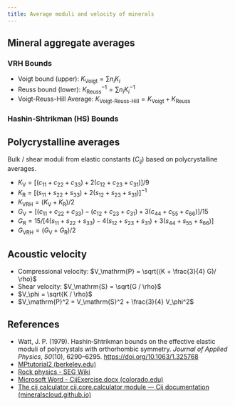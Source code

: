 ```yaml
---
title: Average moduli and velocity of minerals
---
```




## Mineral aggregate averages

### VRH Bounds

- Voigt bound (upper): $K_\text{Voigt} = \sum n_i K_i$
- Reuss bound (lower): $K_\text{Reuss}^{-1} = \sum n_i K_i^{-1}$
- Voigt-Reuss-Hill Average: $K_\text{Voigt-Reuss-Hill} =  K_\text{Voigt} + K_\text{Reuss}$

### Hashin-Shtrikman (HS) Bounds

## Polycrystalline averages

Bulk / shear moduli from elastic constants ($C_{ij}$) based on polycrystalline averages.

- $K_\text{V} = [(c_{11}+c_{22}+c_{33}) + 2(c_{12}+c_{23}+c_{31})]/9$
- $K_\text{R} = [(s_{11}+s_{22}+s_{33})+2(s_{12}+s_{23}+s_{31})]^{-1}$
- $K_\text{VRH} = (K_\text{V} + K_\text{R}) / 2$
- $G_\text{V} = [ (c_{11} + c_{22} + c_{33})  -   (c_{12} + c_{23} + c_{31}) + 3 (c_{44} + c_{55} + c_{66}) ] / 15$
- $G_\text{R} = 15 / [4 (s_{11} + s_{22} + s_{33}) - 4 (s_{12} + s_{23} + s_{31}) + 3 (s_{44} + s_{55} + s_{66})]$
- $G_\text{VRH} = (G_\text{V} + G_\text{R}) / 2$

## Acoustic velocity

- Compressional velocity: $V_\mathrm{P} = \sqrt{(K + \frac{3}{4} G)/ \rho}$
- Shear velocity: $V_\mathrm{S} = \sqrt{G / \rho}$
- $V_\phi = \sqrt{K / \rho}$
- $V_\mathrm{P}^2 = V_\mathrm{S}^2 + \frac{3}{4} V_\phi^2$

## References

- Watt, J. P. (1979). Hashin‐Shtrikman bounds on the effective elastic moduli of polycrystals with orthorhombic symmetry. *Journal of Applied Physics*, *50*(10), 6290–6295. https://doi.org/10.1063/1.325768
- [MPtutorial2 (berkeley.edu)](https://seismo.berkeley.edu/wiki_cider/images/8/85/MP2.pdf)
- [Rock physics - SEG Wiki](https://wiki.seg.org/wiki/Rock_physics)
- [Microsoft Word - CijExercise.docx (colorado.edu)](http://ruby.colorado.edu/~smyth/G5700/CijExercise.pdf)
- [The cij calculator cij.core.calculator module — Cij documentation (mineralscloud.github.io)](https://mineralscloud.github.io/cij/api/core/calculator.html)

